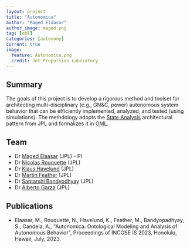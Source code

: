 ```yaml
---
layout: project
title: "Autonomica"
author: "Maged Elaasar"
author_image: maged.png
tag: [oml]
categories: [autonomy]
current: true
image:
  feature: Autonomica.png
  credit: Jet Propulsion Laboratory
---
```


## Summary

The goals of this project is to develop a rigorous method and toolset for architecting multi-disciplinary (e.g., GN&C, power) autonomous system behavior that can be efficiently implemented, analyzed, and tested (using simulations). The methdology adopts the [State Analysis](https://mds.jpl.nasa.gov/public/sa/) architectural pattern from JPL and formalizes it in [OML](http://www.opencaesar.io/oml/).

## Team

- Dr [Maged Elaasar](maged.e.elaasar@jpl.nasa.gov) (JPL) - PI
- Dr [Nicolas Rouquette](nicolas.f.rouquette@jpl.nasa.gov) (JPL)
- Dr [Klaus Havelund](klaus.havelund@jpl.nasa.gov) (JPL)
- Dr [Martin Feather](martin.s.feather@jpl.nasa.gov) (JPL)
- Dr [Saptarshi Bandyodhyay](saptarshi.bandyopadhyay@jpl.nasa.gov) (JPL)
- Dr [Alberto Garza](alberto.candela.garza@jpl.nasa.gov) (JPL)

## Publications

- Elaasar, M., Rouquette, N., Havelund, K., Feather, M., Bandyopadhyay, S., Candela, A., "Autonomica: Ontological Modeling and Analysis of Autonomous Behavior", Proceedings of INCOSE IS 2023, Honolulu, Hawaii, July, 2023.
